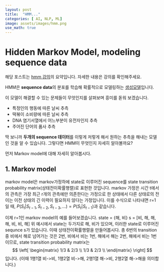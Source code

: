 ```yaml
---
layout: post
title:  "HMM..."
categories: [ AI, NLP, ML]
image: assets/images/hmm.png
use_math: true
---
```


# Hidden Markov Model, modeling sequence data

해당 포스트는 [hmm 강의](https://www.youtube.com/watch?v=HB9Nb0odPRs&t=2s)의 요약입니다. 자세한 내용은 강의를 확인해주세요.

HMM은 **sequence data**의 분포를 학습해 확률적으로 모델링하는 [생성모델](https://danbi-ncsoft.github.io/works/2021/10/01/Generator.html)입니다.

이 모델이 해결할 수 있는 문제들이 무엇인지를 살펴보며 흥미를 돋워 보겠습니다.

- 특정인의 행동에 따른 날씨 추측
- 떡볶이 소비량에 따른 날씨 추측
- DNA 염기서열에서 어느부분이 유전자인지 추측
- 주어진 단어의 품사 추측

딱 보니까 **두개의 sequence 데이터**를 이렇게 저렇게 해서 원하는 추측을 해내는 모델인 것을 알 수 있습니다. 
그렇다면 HMM이 무엇인지 자세히 알아볼까요?

먼저 Markov model에 대해 자세히 알아봅시다.

## 1. Markov model

markov model은 markov가정하에 state로 이루어진 sequence를 state transition probability matrix(상태전이확률행렬)로 표현한 것입니다.
markov 가정은 시간 t에서의 관측은 가장 최근 r개의 관측에만 의존한다는 가정으로 한 상태에서 다른 상태로의 전이는 이전 상태의 긴 이력이 필요하지 않다는 가정입니다.
이를 수식으로 나타내면 r=1일 때, $P(S_t|S_{t-1},S_{t-2},S_{t-3},...)=P(S_t|S_{t-1})$과 같습니다.

이제 r=1인 markov model의 예를 들어보겠습니다.
state = {해, 비}
s = [비, 해, 해, 해, 비, 비, 해]
위 예시에서 state는 두가지로 해, 비가 있으며, 이러한 state로 이루어진 sequnce s가 있습니다.
이때 상태전이확률행렬을 만들어봅시다.
총 6번의 transition 중 비에서 해로 넘어가는 것은 2번, 비에서 비는 1번, 해에서 해는 2번, 해에서 비는 1번이므로,
state transition probability matrix는
$$ \left[
\begin{matrix}
    1/3 & 2/3 \\
    1/3 & 2/3  \\
\end{matrix}
\right] $$입니다. (이때 1행1열 비->비, 1행2열 비->해, 2행1열 해->비, 2행2열 해->해을 의미합니다.)

